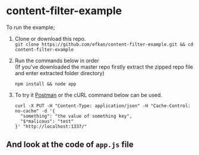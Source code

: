 # content-filter-example

To run the example;
 1. Clone or download this repo. <br>
    `git clone https://github.com/efkan/content-filter-example.git && cd content-filter-example`
 2. Run the commands below in order <br>
    (If you've downloaded the master repo firstly extract the zipped repo file and enter extracted folder directory)<br>

    `npm install && node app`

 4. To try it [Postman](https://www.getpostman.com/) or the cURL command below can be used. <br>

    ```
    curl -X PUT -H "Content-Type: application/json" -H "Cache-Control: no-cache" -d '{
      "something": "the value of something key",
      "$*malicous": "test"
    }' "http://localhost:1337/"
    ```

## And look at the code of `app.js` file
